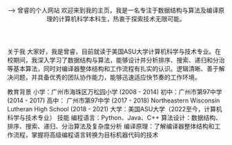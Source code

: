 <header>  -->
曾睿的个人网站
欢迎来到我的主页，我是一名专注于数据结构与算法及编译原理的计算机科学本科生，热衷于探索技术无限可能。

</header>
关于我
大家好，我是曾睿，目前就读于美国ASU大学计算机科学与技术专业。在校期间，我深入学习了数据结构与算法，能够设计并分析排序、搜索、递归和分治等基本算法，同时对编译器整体结构和工作流程有扎实的认识。逻辑清晰、善于解决问题，并具备优秀的团队协作能力，能够迅速适应快节奏的工作环境。

教育背景
小学：广州市海珠区万松园小学 (2008 - 2014)
初中：广州市第97中学 (2014 - 2017)
高中：
广州市第97中学 (2017 - 2018)
Northeastern Wisconsin Lutheran High School (2018 - 2021)
大学：美国ASU大学（2022至今，计算机科学与技术专业）
技能
编程语言：Python、Java、C++
算法设计：数据结构、排序、搜索、递归、分治算法及复杂度分析
编译原理：了解编译器整体结构和工作流程，掌握将高级编程语言转换为目标机器代码的技术
<footer>
